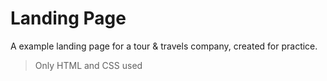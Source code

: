 # Landing Page
A example landing page for a tour & travels company, created for practice.

> Only HTML and CSS used